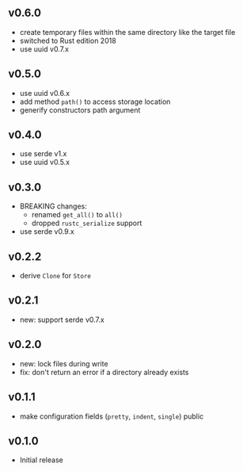 ## v0.6.0

- create temporary files within the same directory like the target file
- switched to Rust edition 2018
- use uuid v0.7.x

## v0.5.0

- use uuid v0.6.x
- add method `path()` to access storage location
- generify constructors path argument

## v0.4.0

- use serde v1.x
- use uuid v0.5.x

## v0.3.0

- BREAKING changes:
  - renamed `get_all()` to `all()`
  - dropped `rustc_serialize` support
- use serde v0.9.x

## v0.2.2

- derive `Clone` for `Store`

## v0.2.1

- new: support serde v0.7.x

## v0.2.0

- new: lock files during write
- fix: don't return an error if a directory already exists

## v0.1.1

- make configuration fields (`pretty`, `indent`, `single`) public

## v0.1.0

- Initial release
